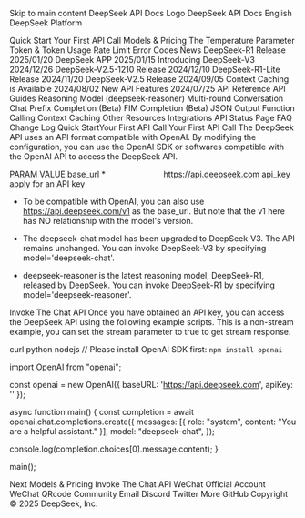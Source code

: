 Skip to main content
DeepSeek API Docs Logo
DeepSeek API Docs
English
DeepSeek Platform

Quick Start
Your First API Call
Models & Pricing
The Temperature Parameter
Token & Token Usage
Rate Limit
Error Codes
News
DeepSeek-R1 Release 2025/01/20
DeepSeek APP 2025/01/15
Introducing DeepSeek-V3 2024/12/26
DeepSeek-V2.5-1210 Release 2024/12/10
DeepSeek-R1-Lite Release 2024/11/20
DeepSeek-V2.5 Release 2024/09/05
Context Caching is Available 2024/08/02
New API Features 2024/07/25
API Reference
API Guides
Reasoning Model (deepseek-reasoner)
Multi-round Conversation
Chat Prefix Completion (Beta)
FIM Completion (Beta)
JSON Output
Function Calling
Context Caching
Other Resources
Integrations
API Status Page
FAQ
Change Log
Quick StartYour First API Call
Your First API Call
The DeepSeek API uses an API format compatible with OpenAI. By modifying the configuration, you can use the OpenAI SDK or softwares compatible with the OpenAI API to access the DeepSeek API.

PARAM	VALUE
base_url *       	https://api.deepseek.com
api_key	apply for an API key
* To be compatible with OpenAI, you can also use https://api.deepseek.com/v1 as the base_url. But note that the v1 here has NO relationship with the model's version.

* The deepseek-chat model has been upgraded to DeepSeek-V3. The API remains unchanged. You can invoke DeepSeek-V3 by specifying model='deepseek-chat'.

* deepseek-reasoner is the latest reasoning model, DeepSeek-R1, released by DeepSeek. You can invoke DeepSeek-R1 by specifying model='deepseek-reasoner'.

Invoke The Chat API
Once you have obtained an API key, you can access the DeepSeek API using the following example scripts. This is a non-stream example, you can set the stream parameter to true to get stream response.

curl
python
nodejs
// Please install OpenAI SDK first: `npm install openai`

import OpenAI from "openai";

const openai = new OpenAI({
        baseURL: 'https://api.deepseek.com',
        apiKey: '<DeepSeek API Key>'
});

async function main() {
  const completion = await openai.chat.completions.create({
    messages: [{ role: "system", content: "You are a helpful assistant." }],
    model: "deepseek-chat",
  });

  console.log(completion.choices[0].message.content);
}

main();

Next
Models & Pricing
Invoke The Chat API
WeChat Official Account
WeChat QRcode
Community
Email
Discord
Twitter
More
GitHub
Copyright © 2025 DeepSeek, Inc.